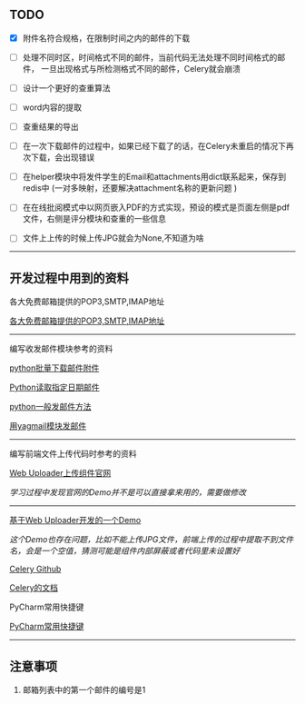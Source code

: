 ## TODO
-[x] 附件名符合规格，在限制时间之内的邮件的下载

-[ ] 处理不同时区，时间格式不同的邮件，当前代码无法处理不同时间格式的邮件，
一旦出现格式与所检测格式不同的邮件，Celery就会崩溃

-[ ] 设计一个更好的查重算法

-[ ] word内容的提取

-[ ] 查重结果的导出

-[ ] 在一次下载邮件的过程中，如果已经下载了的话，在Celery未重启的情况下再次下载，会出现错误

-[ ] 在helper模块中将发件学生的Email和attachments用dict联系起来，保存到redis中
    (一对多映射，还要解决attachment名称的更新问题 )
-[ ] 在在线批阅模式中以网页嵌入PDF的方式实现，预设的模式是页面左侧是pdf文件，右侧是评分模块和查重的一些信息
-[ ] 文件上上传的时候上传JPG就会为None,不知道为啥

---

## 开发过程中用到的资料
各大免费邮箱提供的POP3,SMTP,IMAP地址

[各大免费邮箱提供的POP3,SMTP,IMAP地址](http://www.itmayun.com/it/files/1/article/269895007599415/1.html)

---

编写收发邮件模块参考的资料

[python批量下载邮件附件](https://blog.csdn.net/ghostresur/article/details/81875574)

[Python读取指定日期邮件](https://blog.csdn.net/tcl415829566/article/details/78481932)

[python一般发邮件方法](https://www.cnblogs.com/fnng/p/7967213.html)

[用yagmail模块发邮件](https://www.cnblogs.com/bendouyao/p/9077689.html)

---

编写前端文件上传代码时参考的资料

[Web Uploader上传组件官网](http://fex.baidu.com/webuploader/)

*学习过程中发现官网的Demo并不是可以直接拿来用的，需要做修改*

---
[基于Web Uploader开发的一个Demo](https://github.com/jinixin/upload-demo)

*这个Demo也存在问题，比如不能上传JPG文件，前端上传的过程中提取不到文件名，会是一个空值，猜测可能是组件内部屏蔽或者代码里未设置好*

[Celery Github](https://github.com/celery/celery)

[Celery的文档](http://docs.celeryproject.org/en/master/index.html)


PyCharm常用快捷键

[PyCharm常用快捷键](https://blog.csdn.net/fighter_yy/article/details/40860949)

---
## 注意事项
1. 邮箱列表中的第一个邮件的编号是1